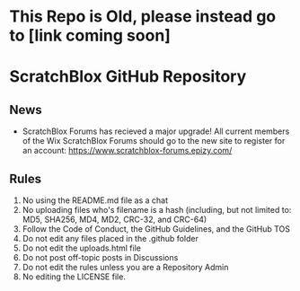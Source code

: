 # This Repo is Old, please instead go to [link coming soon]


# ScratchBlox GitHub Repository

## News
- ScratchBlox Forums has recieved a major upgrade! All current members of the Wix ScratchBlox Forums should go to the new site to register for an account: https://www.scratchblox-forums.epizy.com/

## Rules
1. No using the README.md file as a chat
2. No uploading files who's filename is a hash (including, but not limited to: MD5, SHA256, MD4, MD2, CRC-32, and CRC-64)
3. Follow the Code of Conduct, the GitHub Guidelines, and the GitHub TOS
4. Do not edit any files placed in the .github folder
5. Do not edit the uploads.html file
6. Do not post off-topic posts in Discussions
7. Do not edit the rules unless you are a Repository Admin 
8. No editing the LICENSE file.
